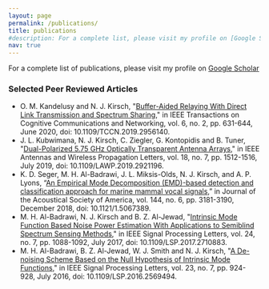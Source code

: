 ```yaml
---
layout: page
permalink: /publications/
title: publications
#description: For a complete list, please visit my profile on [Google Scholar](https://scholar.google.com/citations?user=RZ2DQ6MAAAAJ&hl=en)
nav: true
---
```

For a complete list of publications, please visit my profile on [Google Scholar](https://scholar.google.com/citations?user=RZ2DQ6MAAAAJ&hl=en)

### Selected Peer Reviewed Articles
- O. M. Kandelusy and N. J. Kirsch, "[Buffer-Aided Relaying With Direct Link Transmission and Spectrum Sharing](https://ieeexplore.ieee.org/abstract/document/8915751)," in IEEE Transactions on Cognitive Communications and Networking, vol. 6, no. 2, pp. 631-644, June 2020, doi: 10.1109/TCCN.2019.2956140.
- J. L. Kubwimana, N. J. Kirsch, C. Ziegler, G. Kontopidis and B. Tuner, "[Dual-Polarized 5.75 GHz Optically Transparent Antenna Arrays](https://ieeexplore.ieee.org/abstract/document/8731679)," in IEEE Antennas and Wireless Propagation Letters, vol. 18, no. 7, pp. 1512-1516, July 2019, doi: 10.1109/LAWP.2019.2921196.
- K. D. Seger, M. H. Al-Badrawi, J. L. Miksis-Olds, N. J. Kirsch, and A. P. Lyons, “[An Empirical Mode Decomposition (EMD)-based detection and classification approach for marine mammal vocal signals](https://asa.scitation.org/doi/full/10.1121/1.5067389),” in Journal of the Acoustical Society of America, vol. 144, no. 6, pp. 3181-3190, December 2018, doi: 10.1121/1.5067389.
- M. H. Al-Badrawi, N. J. Kirsch and B. Z. Al-Jewad, "[Intrinsic Mode Function Based Noise Power Estimation With Applications to Semiblind Spectrum Sensing Methods](https://ieeexplore.ieee.org/abstract/document/7937847)," in IEEE Signal Processing Letters, vol. 24, no. 7, pp. 1088-1092, July 2017, doi: 10.1109/LSP.2017.2710883.
- M. H. Al-Badrawi, B. Z. Al-Jewad, W. J. Smith and N. J. Kirsch, "[A De-noising Scheme Based on the Null Hypothesis of Intrinsic Mode Functions](https://ieeexplore.ieee.org/abstract/document/7470606)," in IEEE Signal Processing Letters, vol. 23, no. 7, pp. 924-928, July 2016, doi: 10.1109/LSP.2016.2569494.
